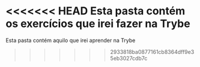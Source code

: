<<<<<<< HEAD
Esta pasta contém os exercícios que irei fazer na Trybe
=======
Esta pasta contém aquilo que irei aprender na Trybe
>>>>>>> 2933818ba0877161cb8364dff9e35eb3027cdb7c
